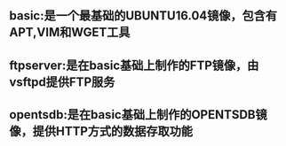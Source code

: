 basic:是一个最基础的UBUNTU16.04镜像，包含有APT,VIM和WGET工具
------
ftpserver:是在basic基础上制作的FTP镜像，由vsftpd提供FTP服务
------
opentsdb:是在basic基础上制作的OPENTSDB镜像，提供HTTP方式的数据存取功能
------
